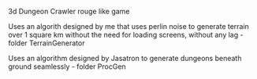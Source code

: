 3d Dungeon Crawler rouge like game

Uses an algorith designed by me that uses perlin noise to generate terrain over 1 square km without the need for loading screens, without any lag - folder TerrainGenerator

Uses an algorithm designed by Jasatron to generate dungeons beneath ground seamlessly - folder ProcGen
